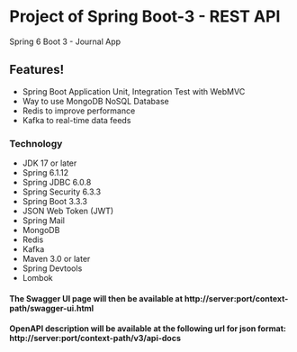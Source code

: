 # Project of Spring Boot-3 - REST API
Spring 6 Boot 3 - Journal App

## Features!
* Spring Boot Application Unit, Integration Test with WebMVC
* Way to use MongoDB NoSQL Database
* Redis to improve performance
* Kafka to real-time data feeds

### Technology
* JDK 17 or later
* Spring 6.1.12
* Spring JDBC 6.0.8
* Spring Security 6.3.3
* Spring Boot 3.3.3
* JSON Web Token (JWT)
* Spring Mail
* MongoDB
* Redis
* Kafka
* Maven 3.0 or later
* Spring Devtools
* Lombok

#### The Swagger UI page will then be available at http://server:port/context-path/swagger-ui.html 
#### OpenAPI description will be available at the following url for json format: http://server:port/context-path/v3/api-docs